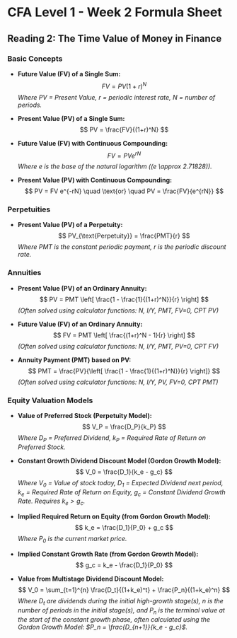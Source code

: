 # CFA Level 1 - Week 2 Formula Sheet

## Reading 2: The Time Value of Money in Finance

### Basic Concepts

* **Future Value (FV) of a Single Sum:**
    $$
    FV = PV(1+r)^N
    $$
    *Where PV = Present Value, r = periodic interest rate, N = number of periods.*

* **Present Value (PV) of a Single Sum:**
    $$
    PV = \frac{FV}{(1+r)^N}
    $$
   

* **Future Value (FV) with Continuous Compounding:**
    $$
    FV = PV e^{rN}
    $$
    *Where e is the base of the natural logarithm (\(e \approx 2.71828\)).*

* **Present Value (PV) with Continuous Compounding:**
    $$
    PV = FV e^{-rN} \quad \text{or} \quad PV = \frac{FV}{e^{rN}}
    $$
   

### Perpetuities

* **Present Value (PV) of a Perpetuity:**
    $$
    PV_{\text{Perpetuity}} = \frac{PMT}{r}
    $$
    *Where PMT is the constant periodic payment, r is the periodic discount rate.*

### Annuities

* **Present Value (PV) of an Ordinary Annuity:**
    $$
    PV = PMT \left[ \frac{1 - \frac{1}{(1+r)^N}}{r} \right]
    $$
    *(Often solved using calculator functions: N, I/Y, PMT, FV=0, CPT PV)*

* **Future Value (FV) of an Ordinary Annuity:**
    $$
    FV = PMT \left[ \frac{(1+r)^N - 1}{r} \right]
    $$
    *(Often solved using calculator functions: N, I/Y, PMT, PV=0, CPT FV)*

* **Annuity Payment (PMT) based on PV:**
    $$
    PMT = \frac{PV}{\left[ \frac{1 - \frac{1}{(1+r)^N}}{r} \right]}
    $$
    *(Often solved using calculator functions: N, I/Y, PV, FV=0, CPT PMT)*

### Equity Valuation Models

* **Value of Preferred Stock (Perpetuity Model):**
    $$
    V_P = \frac{D_P}{k_P}
    $$
    *Where $D_P$ = Preferred Dividend, $k_P$ = Required Rate of Return on Preferred Stock.*

* **Constant Growth Dividend Discount Model (Gordon Growth Model):**
    $$
    V_0 = \frac{D_1}{k_e - g_c}
    $$
    *Where $V_0$ = Value of stock today, $D_1$ = Expected Dividend next period, $k_e$ = Required Rate of Return on Equity, $g_c$ = Constant Dividend Growth Rate. Requires $k_e > g_c$.*

* **Implied Required Return on Equity (from Gordon Growth Model):**
    $$
    k_e = \frac{D_1}{P_0} + g_c
    $$
    *Where $P_0$ is the current market price.*

* **Implied Constant Growth Rate (from Gordon Growth Model):**
    $$
    g_c = k_e - \frac{D_1}{P_0}
    $$
   

* **Value from Multistage Dividend Discount Model:**
    $$
    V_0 = \sum_{t=1}^{n} \frac{D_t}{(1+k_e)^t} + \frac{P_n}{(1+k_e)^n}
    $$
    *Where $D_t$ are dividends during the initial high-growth stage(s), $n$ is the number of periods in the initial stage(s), and $P_n$ is the terminal value at the start of the constant growth phase, often calculated using the Gordon Growth Model: $P_n = \frac{D_{n+1}}{k_e - g_c}$.*